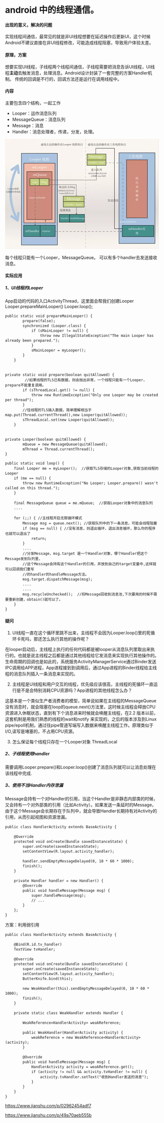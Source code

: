 # android 中的线程通信。

####  出现的意义，解决的问题
实现线程间通信，最常见的就是非UI线程想要在延迟操作后更新UI，这个时候Android不建议直接在非UI线程修改，可能造成线程阻塞，导致用户体验太差。 


####  原理，方案
想要实现UI线程，子线程两个线程间通信，子线程需要把消息告诉UI线程，UI线程**主动**去触发消息，处理消息。Android设计封装了一套完整的方案Handler机制。
传统的回调是不行的，回调方法还是运行在调用线程中。

####  内容
主要包含四个结构，一起工作

- Looper：运作消息队列
- MessageQueue：消息队列
- Message：消息
- Handler：消息处理者，传递，分发，处理。

![hahah](./image/android/looper.png)

每个线程只能有一个Looper，MessageQueue。  可以有多个handler去发送接收消息。

####  实际应用
##### 1、UI线程的Looper

App启动的代码的入口ActivityThread，这里面会帮我们创建Looper
Looper.prepareMainLooper()
Looper.loop();

```
public static void prepareMainLooper() {
        prepare(false);
        synchronized (Looper.class) {
            if (sMainLooper != null) {
                throw new IllegalStateException("The main Looper has already been prepared.");
            }
            sMainLooper = myLooper();
        }
    }


private static void prepare(boolean quitAllowed) {
         //如果线程的TLS已有数据，则会抛出异常，一个线程只能有一个Looper，prepare不能重复调用。
        if (sThreadLocal.get() != null) {
            throw new RuntimeException("Only one Looper may be created per thread");
        }
        //往线程的TLS插入数据，简单理解相当于map.put(Thread.currentThread(),new Looper(quitAllowed));
        sThreadLocal.set(new Looper(quitAllowed));
    }


private Looper(boolean quitAllowed) {
        mQueue = new MessageQueue(quitAllowed);
        mThread = Thread.currentThread();
}

```

```
public static void loop() {
    final Looper me = myLooper();  //获取TLS存储的Looper对象,获取当前线程的Looper 
    if (me == null) {
        throw new RuntimeException("No Looper; Looper.prepare() wasn't called on this thread.");
    }
 
    final MessageQueue queue = me.mQueue;  //获取Looper对象中的消息队列
    ....

    for (;;) { //主线程开启无限循环模式
        Message msg = queue.next(); //获取队列中的下一条消息，可能会线程阻塞
        if (msg == null) { //没有消息，则退出循环，退出消息循环，那么你的程序也就可以退出了
            return;
        }
        ....
        //分发Message，msg.target 是一个Handler对象，哪个Handler把这个Message发到队列里，
        //这个Message会持有这个Handler的引用，并放到自己的target变量中,这样就可以回调我们重写
        //的handler的handleMessage方法。
        msg.target.dispatchMessage(msg);
        ....
        ....
        msg.recycleUnchecked();  //将Message回收到消息池,下次要用的时候不需要重新创建，obtain()就可以了。
    }
}

```
#### 疑问
1. UI线程一直在这个循环里跳不出来，主线程不会因为Looper.loop()里的死循环卡死吗，那还怎么执行其他的操作呢？

在looper启动后，主线程上执行的任何代码都是被looper从消息队列里取出来执行的。也就是说主线程之后都是通过其他线程给它发消息来实现执行其他操作的。生命周期的回调也是如此的，系统服务ActivityManagerService通过Binder发送IPC调用给APP进程，App进程接到到调用后，通过App进程的Binder线程给主线程的消息队列插入一条消息来实现的。

2. 主线程是UI线程和用户交互的线程，优先级应该很高，主线程的死循环一直运行是不是会特别消耗CPU资源吗？App进程的其他线程怎么办？

这基本是一个类似生产者消费者的模型，简单说如果在主线程的MessageQueue没有消息时，就会阻塞在loop的queue.next()方法里，这时候主线程会释放CPU资源进入休眠状态，直到有下个消息进来时候就会唤醒主线程，在2.2 版本以前，这套机制是用我们熟悉的线程的wait和notify 来实现的，之后的版本涉及到Linux pipe/epoll机制，通过往pipe管道写端写入数据来唤醒主线程工作。原理类似于I/O,读写是堵塞的，不占用CPU资源。

3. 怎么保证每个线程只存在一个Looper对象
   ThreadLocal


##### 2、子线程使用handler
需要调用Looper.prepare()和Looper.loop()创建了消息队列就可以让消息处理在该线程中完成.

##### 3、使用不当Handler内存泄漏
Message会持有一个对Handler的引用，当这个Handler是非静态内部类的时候，又会持有一个对外部类的引用（比如Activity）。如果发送一条延时的Message，由于这个Message会长期存在于队列中，就会导致Handler长期持有对Activity的引用，从而引起视图和资源泄漏。


```
public class HandlerActivity extends BaseActivity {

    @Override
    protected void onCreate(Bundle savedInstanceState) {
        super.onCreate(savedInstanceState);
        setContentView(R.layout.activity_handler);

        handler.sendEmptyMessageDelayed(0, 10 * 60 * 1000);
        finish();
    }

    private Handler handler = new Handler() {
        @Override
        public void handleMessage(Message msg) {
            super.handleMessage(msg);
            // ...
        }
    };
}

```

方案：利用弱引用

```
public class HandlerActivity extends BaseActivity {

    @Bind(R.id.tv_handler)
    TextView tvHandler;

    @Override
    protected void onCreate(Bundle savedInstanceState) {
        super.onCreate(savedInstanceState);
        setContentView(R.layout.activity_handler);
        ButterKnife.bind(this);

        new WeakHandler(this).sendEmptyMessageDelayed(0, 10 * 60 * 1000);
        finish();
    }

    private static class WeakHandler extends Handler {

        WeakReference<HandlerActivity> weakReference;

        public WeakHandler(HandlerActivity activity) {
            weakReference = new WeakReference<HandlerActivity>(activity);
        }

        @Override
        public void handleMessage(Message msg) {
            HandlerActivity activity = weakReference.get();
            if (activity != null && activity.tvHandler != null) {
                activity.tvHandler.setText("收到Handler发送的消息");
            }
        }
    }
}
```

https://www.jianshu.com/p/02962454adf7

https://www.jianshu.com/p/49a70aeb555b



